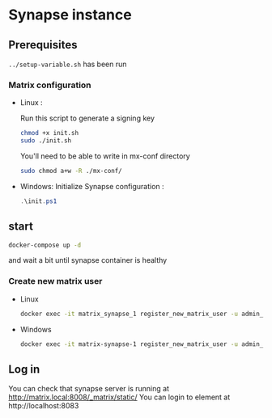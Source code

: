 # Synapse instance

## Prerequisites

`../setup-variable.sh` has been run

### Matrix configuration

- Linux :

  Run this script to generate a signing key

    ```bash
    chmod +x init.sh
    sudo ./init.sh
    ```
  You'll need to be able to write in mx-conf directory

    ```bash
    sudo chmod a+w -R ./mx-conf/
    ```
- Windows:
  Initialize Synapse configuration :
    ```powershell
    .\init.ps1
    ```

## start

```bash
docker-compose up -d
```

and wait a bit until synapse container is healthy

### Create new matrix user
- Linux
  ```bash
  docker exec -it matrix_synapse_1 register_new_matrix_user -u admin_matrix -a -c /mx-conf/homeserver.yaml
  ```
- Windows
  ```bash
  docker exec -it matrix-synapse-1 register_new_matrix_user -u admin_matrix -a -c /mx-conf/homeserver.yaml
  ```
## Log in
You can check that synapse server is running at http://matrix.local:8008/_matrix/static/
You can login to element at http://localhost:8083
